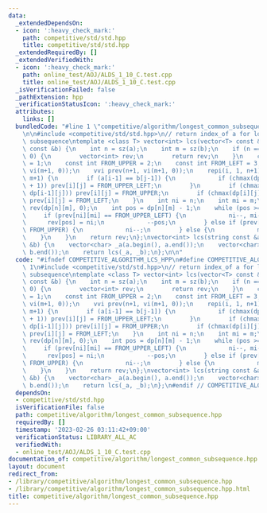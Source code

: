 ```yaml
---
data:
  _extendedDependsOn:
  - icon: ':heavy_check_mark:'
    path: competitive/std/std.hpp
    title: competitive/std/std.hpp
  _extendedRequiredBy: []
  _extendedVerifiedWith:
  - icon: ':heavy_check_mark:'
    path: online_test/AOJ/ALDS_1_10_C.test.cpp
    title: online_test/AOJ/ALDS_1_10_C.test.cpp
  _isVerificationFailed: false
  _pathExtension: hpp
  _verificationStatusIcon: ':heavy_check_mark:'
  attributes:
    links: []
  bundledCode: "#line 1 \"competitive/algorithm/longest_common_subsequence.hpp\"\n\
    \n\n#include <competitive/std/std.hpp>\n// return index_of a for longest common\
    \ subsequence\ntemplate <class T> vector<int> lcs(vector<T> const &a, vector<T>\
    \ const &b) {\n    int n = sz(a);\n    int m = sz(b);\n    if (n == 0 || m ==\
    \ 0) {\n        vector<int> rev;\n        return rev;\n    }\n    const int FROM_UPPER_LEFT\
    \ = 1;\n    const int FROM_UPPER = 2;\n    const int FROM_LEFT = 3;\n    vvi dp(n+1,\
    \ vi(m+1, 0));\n    vvi prev(n+1, vi(m+1, 0));\n    repi(i, 1, n+1) repi(j, 1,\
    \ m+1) {\n        if (a[i-1] == b[j-1]) {\n            if (chmax(dp[i][j], dp[i-1][j-1]\
    \ + 1)) prev[i][j] = FROM_UPPER_LEFT;\n        }\n        if (chmax(dp[i][j],\
    \ dp[i-1][j])) prev[i][j] = FROM_UPPER;\n        if (chmax(dp[i][j], dp[i][j-1]))\
    \ prev[i][j] = FROM_LEFT;\n    }\n    int ni = n;\n    int mi = m;\n    vector<int>\
    \ rev(dp[n][m], 0);\n    int pos = dp[n][m] - 1;\n    while (pos >= 0) {\n   \
    \     if (prev[ni][mi] == FROM_UPPER_LEFT) {\n            ni--, mi--;\n      \
    \      rev[pos] = ni;\n            --pos;\n        } else if (prev[ni][mi] ==\
    \ FROM_UPPER) {\n            ni--;\n        } else {\n            mi--;\n    \
    \    }\n    }\n    return rev;\n};\nvector<int> lcs(string const &a, string const\
    \ &b) {\n    vector<char> _a(a.begin(), a.end());\n    vector<char> _b(b.begin(),\
    \ b.end());\n    return lcs(_a, _b);\n};\n\n"
  code: "#ifndef COMPETITIVE_ALGORITHM_LCS_HPP\n#define COMPETITIVE_ALGORITHM_LCS_HPP\
    \ 1\n#include <competitive/std/std.hpp>\n// return index_of a for longest common\
    \ subsequence\ntemplate <class T> vector<int> lcs(vector<T> const &a, vector<T>\
    \ const &b) {\n    int n = sz(a);\n    int m = sz(b);\n    if (n == 0 || m ==\
    \ 0) {\n        vector<int> rev;\n        return rev;\n    }\n    const int FROM_UPPER_LEFT\
    \ = 1;\n    const int FROM_UPPER = 2;\n    const int FROM_LEFT = 3;\n    vvi dp(n+1,\
    \ vi(m+1, 0));\n    vvi prev(n+1, vi(m+1, 0));\n    repi(i, 1, n+1) repi(j, 1,\
    \ m+1) {\n        if (a[i-1] == b[j-1]) {\n            if (chmax(dp[i][j], dp[i-1][j-1]\
    \ + 1)) prev[i][j] = FROM_UPPER_LEFT;\n        }\n        if (chmax(dp[i][j],\
    \ dp[i-1][j])) prev[i][j] = FROM_UPPER;\n        if (chmax(dp[i][j], dp[i][j-1]))\
    \ prev[i][j] = FROM_LEFT;\n    }\n    int ni = n;\n    int mi = m;\n    vector<int>\
    \ rev(dp[n][m], 0);\n    int pos = dp[n][m] - 1;\n    while (pos >= 0) {\n   \
    \     if (prev[ni][mi] == FROM_UPPER_LEFT) {\n            ni--, mi--;\n      \
    \      rev[pos] = ni;\n            --pos;\n        } else if (prev[ni][mi] ==\
    \ FROM_UPPER) {\n            ni--;\n        } else {\n            mi--;\n    \
    \    }\n    }\n    return rev;\n};\nvector<int> lcs(string const &a, string const\
    \ &b) {\n    vector<char> _a(a.begin(), a.end());\n    vector<char> _b(b.begin(),\
    \ b.end());\n    return lcs(_a, _b);\n};\n#endif // COMPETITIVE_ALGORITHM_LCS_HPP"
  dependsOn:
  - competitive/std/std.hpp
  isVerificationFile: false
  path: competitive/algorithm/longest_common_subsequence.hpp
  requiredBy: []
  timestamp: '2023-02-26 03:11:42+09:00'
  verificationStatus: LIBRARY_ALL_AC
  verifiedWith:
  - online_test/AOJ/ALDS_1_10_C.test.cpp
documentation_of: competitive/algorithm/longest_common_subsequence.hpp
layout: document
redirect_from:
- /library/competitive/algorithm/longest_common_subsequence.hpp
- /library/competitive/algorithm/longest_common_subsequence.hpp.html
title: competitive/algorithm/longest_common_subsequence.hpp
---
```

